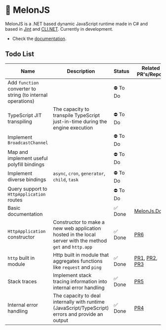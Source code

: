# 🍈 MelonJS
MelonJS is a .NET based dynamic JavaScript runtime made in C# and based in [Jint](https://github.com/sebastienros/jint) and [CLI.NET](https://github.com/EternalQuasar0206/Cli.NET). Currently in development.

- Check the [documentation](https://github.com/MelonRuntime/MelonJS.Docs).

## Todo List

| Name | Description | Status | Related PR's/Repos |
| ---- | ----------- | ------ | ------- |
| Add `function` converter to string (to internal operations) | | ⛔ To Do | |
| TypeScript JIT transpiling | The capacity to transpile TypeScript just-in-time during the engine execution | ⛔ To Do | |
| Implement `BroadcastChannel` | | ⛔ To Do | |
| Map and implement useful polyfill bindings | | ⛔ To Do | |
| Implement diverse bindings | `async`, `cron`, `generator`, `child`, `task` | ⛔ To Do | |
| Query support to `HttpApplication` routes | | ⛔ To Do | |
| Basic documentation | | ✅ Done | [MelonJs.Docs](https://github.com/MelonRuntime/MelonJS.Docs) |
| `HttpApplication` constructor | Constructor to make a new web application hosted in the local server with the method `get` and `http.app` | ✅ Done | [PR6](https://github.com/EternalQuasar0206/MelonJS/pull/6) |
| `http` built in module | Http built in module that aggregates functions like `request` and `ping` | ✅ Done | [PR1](https://github.com/EternalQuasar0206/MelonJS/pull/1), [PR2](https://github.com/EternalQuasar0206/MelonJS/pull/2), [PR3](https://github.com/EternalQuasar0206/MelonJS/pull/3) |
| Stack traces | Implement stack tracing information into internal error handling | ✅ Done | [PR5](https://github.com/EternalQuasar0206/MelonJS/pull/5) |
| Internal error handling | The capacity to deal internally with runtime (JavaScript/TypeScript) errors and provide an output | ✅ Done | [PR4](https://github.com/EternalQuasar0206/MelonJS/pull/4) |
